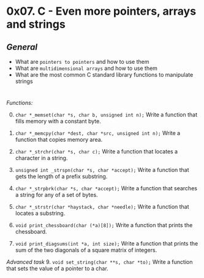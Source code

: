 # 0x07. C - Even more pointers, arrays and strings

## *General*
- What are `pointers to pointers` and how to use them
- What are `multidimensional arrays` and how to use them
- What are the most common C standard library functions to manipulate strings

#
 *Functions:*

0. `char *_memset(char *s, char b, unsigned int n);`
Write a function that fills memory with a constant byte.

1. `char *_memcpy(char *dest, char *src, unsigned int n);`
Write a function that copies memory area.

2. `char *_strchr(char *s, char c);`
Write a function that locates a character in a string.

3. `unsigned int _strspn(char *s, char *accept);`
Write a function that gets the length of a prefix substring.

4. `char *_strpbrk(char *s, char *accept);`
Write a function that searches a string for any of a set of bytes.

5. `char *_strstr(char *haystack, char *needle);`
Write a function that locates a substring.

7. `void print_chessboard(char (*a)[8]);`
Write a function that prints the chessboard.

8. `void print_diagsums(int *a, int size);`
Write a function that prints the sum of the two diagonals of a square matrix of integers.

*Advanced task*
9. `void set_string(char **s, char *to);`
Write a function that sets the value of a pointer to a char.

